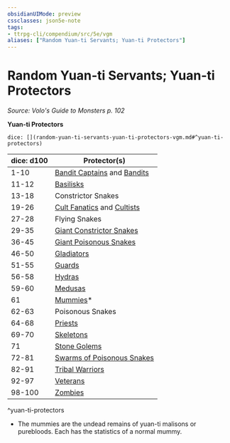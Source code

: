 ```yaml
---
obsidianUIMode: preview
cssclasses: json5e-note
tags:
- ttrpg-cli/compendium/src/5e/vgm
aliases: ["Random Yuan-ti Servants; Yuan-ti Protectors"]
---
```

# Random Yuan-ti Servants; Yuan-ti Protectors
*Source: Volo's Guide to Monsters p. 102* 

**Yuan-ti Protectors**

`dice: [](random-yuan-ti-servants-yuan-ti-protectors-vgm.md#^yuan-ti-protectors)`

| dice: d100 | Protector(s) |
|------------|--------------|
| 1-10 | [Bandit Captains](bandit-captain.md) and [Bandits](bandit.md) |
| 11-12 | [Basilisks](basilisk.md) |
| 13-18 | Constrictor Snakes |
| 19-26 | [Cult Fanatics](cult-fanatic.md) and [Cultists](cultist-xmm.md) |
| 27-28 | Flying Snakes |
| 29-35 | [Giant Constrictor Snakes](giant-constrictor-snake.md) |
| 36-45 | [Giant Poisonous Snakes](giant-poisonous-snake.md) |
| 46-50 | [Gladiators](gladiator.md) |
| 51-55 | [Guards](guard.md) |
| 56-58 | [Hydras](hydra.md) |
| 59-60 | [Medusas](medusa.md) |
| 61 | [Mummies](mummy-xmm.md)* |
| 62-63 | Poisonous Snakes |
| 64-68 | [Priests](priest.md) |
| 69-70 | [Skeletons](skeleton-xphb.md) |
| 71 | [Stone Golems](stone-golem-xmm.md) |
| 72-81 | [Swarms of Poisonous Snakes](swarm-of-poisonous-snakes.md) |
| 82-91 | [Tribal Warriors](tribal-warrior.md) |
| 92-97 | [Veterans](veteran.md) |
| 98-100 | [Zombies](zombie-xphb.md) |
^yuan-ti-protectors

* The mummies are the undead remains of yuan-ti malisons or purebloods. Each has the statistics of a normal mummy.